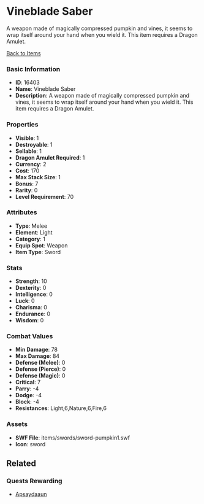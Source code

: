 # Vineblade Saber

A weapon made of magically compressed pumpkin and vines, it seems to wrap itself around your hand when you wield it. This item requires a Dragon Amulet.

[Back to Items](../items.md)

### Basic Information

- **ID**: 16403
- **Name**: Vineblade Saber
- **Description**: A weapon made of magically compressed pumpkin and vines, it seems to wrap itself around your hand when you wield it. This item requires a Dragon Amulet.

### Properties

- **Visible**: 1
- **Destroyable**: 1
- **Sellable**: 1
- **Dragon Amulet Required**: 1
- **Currency**: 2
- **Cost**: 170
- **Max Stack Size**: 1
- **Bonus**: 7
- **Rarity**: 0
- **Level Requirement**: 70

### Attributes

- **Type**: Melee
- **Element**: Light
- **Category**: 1
- **Equip Spot**: Weapon
- **Item Type**: Sword

### Stats

- **Strength**: 10
- **Dexterity**: 0
- **Intelligence**: 0
- **Luck**: 0
- **Charisma**: 0
- **Endurance**: 0
- **Wisdom**: 0

### Combat Values

- **Min Damage**: 78
- **Max Damage**: 84
- **Defense (Melee)**: 0
- **Defense (Pierce)**: 0
- **Defense (Magic)**: 0
- **Critical**: 7
- **Parry**: -4
- **Dodge**: -4
- **Block**: -4
- **Resistances**: Light,6,Nature,6,Fire,6

### Assets

- **SWF File**: items/swords/sword-pumpkin1.swf
- **Icon**: sword

## Related

### Quests Rewarding

- [Apsaydaaun](../quests/1386-apsaydaaun.md)

